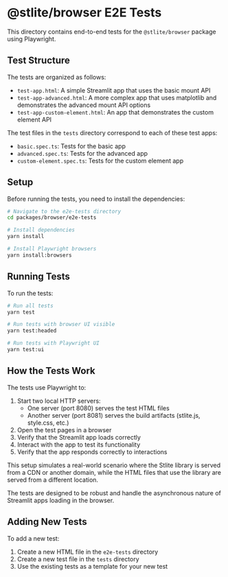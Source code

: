 # @stlite/browser E2E Tests

This directory contains end-to-end tests for the `@stlite/browser` package using Playwright.

## Test Structure

The tests are organized as follows:

- `test-app.html`: A simple Streamlit app that uses the basic mount API
- `test-app-advanced.html`: A more complex app that uses matplotlib and demonstrates the advanced mount API options
- `test-app-custom-element.html`: An app that demonstrates the custom element API

The test files in the `tests` directory correspond to each of these test apps:

- `basic.spec.ts`: Tests for the basic app
- `advanced.spec.ts`: Tests for the advanced app
- `custom-element.spec.ts`: Tests for the custom element app

## Setup

Before running the tests, you need to install the dependencies:

```bash
# Navigate to the e2e-tests directory
cd packages/browser/e2e-tests

# Install dependencies
yarn install

# Install Playwright browsers
yarn install:browsers
```

## Running Tests

To run the tests:

```bash
# Run all tests
yarn test

# Run tests with browser UI visible
yarn test:headed

# Run tests with Playwright UI
yarn test:ui
```

## How the Tests Work

The tests use Playwright to:

1. Start two local HTTP servers:
   - One server (port 8080) serves the test HTML files
   - Another server (port 8081) serves the build artifacts (stlite.js, style.css, etc.)
2. Open the test pages in a browser
3. Verify that the Streamlit app loads correctly
4. Interact with the app to test its functionality
5. Verify that the app responds correctly to interactions

This setup simulates a real-world scenario where the Stlite library is served from a CDN or another domain, while the HTML files that use the library are served from a different location.

The tests are designed to be robust and handle the asynchronous nature of Streamlit apps loading in the browser.

## Adding New Tests

To add a new test:

1. Create a new HTML file in the `e2e-tests` directory
2. Create a new test file in the `tests` directory
3. Use the existing tests as a template for your new test
